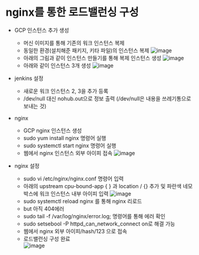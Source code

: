# nginx를 통한 로드밸런싱 구성

  - GCP 인스턴스 추가 생성
    - 머신 이미지를 통해 기존의 워크 인스턴스 복제
    - 동일한 환경(설치해준 패키지, 키타 파일)의 인스턴스 복제 
    ![image](https://user-images.githubusercontent.com/61530368/166653893-e0f700f4-96f6-4c34-84e5-1bf445dd47d8.png)
    - 아래의 그림과 같이 인스턴스 만들기를 통해 복제 인스턴스 생성
![image](https://user-images.githubusercontent.com/61530368/166654470-25b53fe8-d0be-455d-8d37-6f6884c1d51a.png)
    - 아래와 같이 인스턴스 3개 생성
![image](https://user-images.githubusercontent.com/61530368/166654895-210665cb-54a6-4fb6-aade-b368444da412.png)
  - jenkins 설정
    - 새로운 워크 인스턴스 2, 3을 추가 등록 
    - /dev/null 대신 nohub.out으로 정보 출력 (/dev/null은 내용을 쓰레기통으로 보내는 것) 

  
  - nginx
    - GCP nginx 인스턴스 생성
    - sudo yum install nginx 명령어 실행
    - sudo systemctl start nginx 명령어 실행
    - 웹에서 nginx 인스턴스 외부 아이피 접속
    ![image](https://user-images.githubusercontent.com/61530368/166659874-edf57574-b2cd-4b30-b053-1d1d9eb4793a.png)
  
  - nginx 설정
    - sudo vi /etc/nginx/nginx.conf 명령어 입력
    - 아래의 upstream cpu-bound-app { } 과 location / {} 추가 및 파란색 네모 박스에 워크 인스턴스 내부 아이피 입력
    ![image](https://user-images.githubusercontent.com/61530368/166661563-ed63809f-a864-42d3-9a0c-409aa09c6438.png)
    - sudo systemctl reload nginx 를 통해 nginx 리로드
    - but 아직 404에러 
    - sudo tail -f /var/log/nginx/error.log; 명령어를 통해 에러 확인 
    - sudo setsebool -P httpd_can_network_connect on로 해결 가능
    - 웹에서 nginx 외부 아이피/hash/123 으로 접속
    -  로드밸런싱 구성 완료  
    ![image](https://user-images.githubusercontent.com/61530368/166664727-3583e3f1-1326-40e3-aa7c-172ca4d01b27.png)

     
